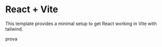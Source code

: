 # React + Vite

This template provides a minimal setup to get React working in Vite with tailwind.

prova
